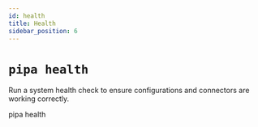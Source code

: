```yaml
---
id: health
title: Health
sidebar_position: 6
---
```


# `pipa health`

Run a system health check to ensure configurations and connectors are working correctly.

pipa health
